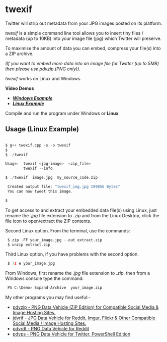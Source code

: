 # twexif

Twitter will strip out metadata from your JPG images posted on its platform.

*twexif* is a simple command line tool allows you to insert tiny files / metadata (up to 10KB)
into your image file (jpg) which Twitter will preserve.

To maximise the amount of data you can embed, compress your file(s) into a ZIP archive.

*(If you want to embed more data into an image file for Twitter (up to 5MB) then please use [pdvzip](https://github.com/CleasbyCode/pdvzip)  (PNG only)).*

*twexif* works on Linux and Windows.  

**Video Demos**  

* [***Windows Example***](https://youtu.be/vrb-cRl34LI)
* [***Linux Example***](https://youtu.be/jAH-Ru3l57o)
  
Compile and run the program under Windows or **Linux**  

## Usage (Linux Example)

```c

$ g++ twexif.cpp -s -o twexif
$
$ ./twexif

Usage:  twexif <jpg-image>  <zip_file>
        twexif --info

$ ./twexif  image.jpg  my_source_code.zip

 Created output file: "twexif_img.jpg 199856 Bytes"
 You can now tweet this image.

$

```
To get access to and extract your embedded data file(s) using Linux, just rename the *.jpg* file extension to *.zip* and
from the Linux Desktop, click the file icon to open/extract the ZIP contents. 

Second Linux option. From the terminal, use the commands:

```c 
 $ zip -FF your_image.jpg --out extract.zip
 $ unzip extract.zip
```

Third Linux option, if you have problems with the second option.

```c
 $ 7z e your_image.jpg
```

From Windows, first rename the *.jpg* file extension to *.zip*, then from a Windows console type the command: 
```c
 PS C:\Demo> Expand-Archive  your_image.zip 
```

My other programs you may find useful:-  

* [pdvzip - PNG Data Vehicle (ZIP Edition) for Compatible Social Media & Image Hosting Sites.](https://github.com/CleasbyCode/pdvzip)  
* [jdvrif - JPG Data Vehicle for Reddit, Imgur, Flickr & Other Compatible Social Media / Image Hosting Sites.](https://github.com/CleasbyCode/jdvrif)
* [pdvrdt - PNG Data Vehicle for Reddit](https://github.com/CleasbyCode/pdvrdt)  
* [pdvps - PNG Data Vehicle for Twitter, PowerShell Edition](https://github.com/CleasbyCode/pdvps)   

##

